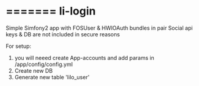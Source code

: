 =======
li-login
========

Simple Simfony2 app with FOSUser & HWIOAuth bundles in pair
Social api keys & DB are not included in secure reasons

For setup:
 1. you will neeed create App-accounts and add params in /app/config/config.yml
 2. Create new DB
 3. Generate new table 'lilo_user'
